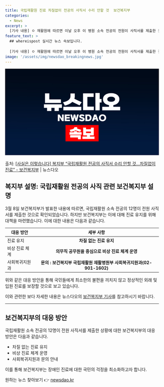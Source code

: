 ```yaml
---
title: 국립재활원 진료 차질없이 전공의 사직서 수리 안할 것  보건복지부
categories:
  - News
excerpt: >
  [기사 내용] ㅇ 재활원에 따르면 이날 오후 이 병원 소속 전공의 전원이 사직서를 제출한 것으로 확인되었다고…
feature_text: >
  ## whereispost 실시간 뉴스 속보입니다.

  [기사 내용] ㅇ 재활원에 따르면 이날 오후 이 병원 소속 전공의 전원이 사직서를 제출한 것으로 확인되었다고…
image: '/assets/img/newsdao_breakingnews.jpg'
---
```


![뉴스다오 속보](/assets/img/newsdao_breakingnews.jpg)

<p>출처: <a href="https://newsdao.kr/3314" rel="dofollow">[사실은 이렇습니다] 복지부 “국립재활원 전공의 사직서 수리 안할 것…차질없이 진료” - 보건복지부</a> | 뉴스다오</p>

<h2 data-ke-size="size26">복지부 설명: 국립재활원 전공의 사직 관련 보건복지부 설명</h2>
<p data-ke-size="size16">3월 8일 보건복지부가 발표한 내용에 따르면, 국립재활원 소속 전공의 12명이 전원 사직서를 제출한 것으로 확인되었습니다. 하지만 보건복지부는 이에 대해 진료 유지를 위해 대책을 마련했습니다. 이에 대한 내용은 다음과 같습니다.</p>

<table>
	<thead>
		<tr>
			<th>대응 방안</th>
			<th>세부 사항</th>
		</tr>
	</thead>
	<tbody>
		<tr>
			<td>진료 유지</td>
			<td style="text-align: center; height: 17px;"><b>차질 없는 진료 유지</b></td>
		</tr>
		<tr>
			<td>비상 진료 체계</td>
			<td style="text-align: center; height: 17px;"><b>의무직 공무원을 중심으로 비상 진료 체계 운영</b></td>
		</tr>
		<tr>
			<td>사회복귀지원과</td>
			<td style="text-align: center; height: 17px;"><b>문의 : 보건복지부 국립재활원 재활병원부 사회복귀지원과(02-901-1602)</b></td>
		</tr>
	</tbody>
</table>

<p data-ke-size="size16">위와 같은 대응 방안을 통해 국민들에게 최소한의 불편을 끼치지 않고 정상적인 외래 및 입원 진료를 보장할 것으로 보고 있습니다.</p>

<p data-ke-size="size16">이와 관련한 보다 자세한 내용은 뉴스다오의 <a href="https://newsdao.kr/3314">보건복지부 기사</a>를 참고하시기 바랍니다.</p>
<hr>

<h2 data-ke-size="size26">보건복지부의 대응 방안</h2>
<p data-ke-size="size16">국립재활원 소속 전공의 12명이 전원 사직서를 제출한 상황에 대한 보건복지부의 대응 방안은 다음과 같습니다.</p>

<ul>
	<li>차질 없는 진료 유지</li>
	<li>비상 진료 체계 운영</li>
	<li>사회복귀지원과 문의 안내</li>
</ul>

<p data-ke-size="size16">이를 통해 보건복지부는 장애인 진료에 대한 국민의 걱정을 최소화하고자 합니다.</p> 

원하는 뉴스 찾아보기 👉 <a href="https://newsdao.kr" rel="dofollow">newsdao.kr</a>



